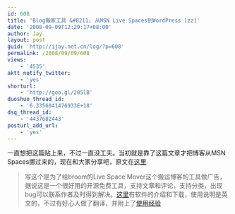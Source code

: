 ```yaml
---
id: 608
title: 'Blog搬家工具 &#8211; 从MSN Live Spaces到WordPress [zz]'
date: '2008-09-09T12:29:17+08:00'
author: Jay
layout: post
guid: 'http://ijay.net.cn/log/?p=608'
permalink: /2008/09/09/608
views:
    - '4535'
aktt_notify_twitter:
    - 'yes'
shorturl:
    - 'http://goo.gl/205lB'
duoshuo_thread_id:
    - '6.3356041476933E+18'
dsq_thread_id:
    - '4437682443'
posturl_add_url:
    - 'yes'
---
```


一直想把这篇贴上来，不过一直没工夫。当初就是靠了这篇文章才把博客从MSN Spaces挪过来的，现在和大家分享吧，原文在<a href="http://litmon.net/archives/21/" target="_blank">这里</a>
<blockquote>写这个是为了给broom的Live Space Mover这个搬运博客的工具做广告，据说这是一个很好用的开源免费工具，支持文章和评论，支持分类，出现bug可以联系作者及时得到解决。<a href="http://b2.broom9.com?page_id=519">这里</a>有软件的介绍和下载，使用说明是英文的，不过有好心人做了翻译，并附上了<a href="http://v2info.mireene.com/?p=270">使用经验</a></blockquote>